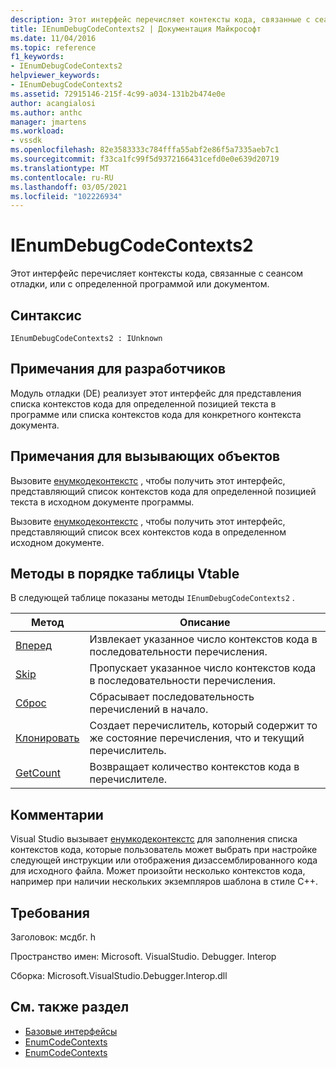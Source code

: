 ```yaml
---
description: Этот интерфейс перечисляет контексты кода, связанные с сеансом отладки, или с определенной программой или документом.
title: IEnumDebugCodeContexts2 | Документация Майкрософт
ms.date: 11/04/2016
ms.topic: reference
f1_keywords:
- IEnumDebugCodeContexts2
helpviewer_keywords:
- IEnumDebugCodeContexts2
ms.assetid: 72915146-215f-4c99-a034-131b2b474e0e
author: acangialosi
ms.author: anthc
manager: jmartens
ms.workload:
- vssdk
ms.openlocfilehash: 82e3583333c784fffa55abf2e86f5a7335aeb7c1
ms.sourcegitcommit: f33ca1fc99f5d9372166431cefd0e0e639d20719
ms.translationtype: MT
ms.contentlocale: ru-RU
ms.lasthandoff: 03/05/2021
ms.locfileid: "102226934"
---
```

# <a name="ienumdebugcodecontexts2"></a>IEnumDebugCodeContexts2
Этот интерфейс перечисляет контексты кода, связанные с сеансом отладки, или с определенной программой или документом.

## <a name="syntax"></a>Синтаксис

```
IEnumDebugCodeContexts2 : IUnknown
```

## <a name="notes-for-implementers"></a>Примечания для разработчиков
 Модуль отладки (DE) реализует этот интерфейс для представления списка контекстов кода для определенной позицией текста в программе или списка контекстов кода для конкретного контекста документа.

## <a name="notes-for-callers"></a>Примечания для вызывающих объектов
 Вызовите [енумкодеконтекстс](../../../extensibility/debugger/reference/idebugprogram2-enumcodecontexts.md) , чтобы получить этот интерфейс, представляющий список контекстов кода для определенной позицией текста в исходном документе программы.

 Вызовите [енумкодеконтекстс](../../../extensibility/debugger/reference/idebugdocumentcontext2-enumcodecontexts.md) , чтобы получить этот интерфейс, представляющий список всех контекстов кода в определенном исходном документе.

## <a name="methods-in-vtable-order"></a>Методы в порядке таблицы Vtable
 В следующей таблице показаны методы `IEnumDebugCodeContexts2` .

|Метод|Описание|
|------------|-----------------|
|[Вперед](../../../extensibility/debugger/reference/ienumdebugcodecontexts2-next.md)|Извлекает указанное число контекстов кода в последовательности перечисления.|
|[Skip](../../../extensibility/debugger/reference/ienumdebugcodecontexts2-skip.md)|Пропускает указанное число контекстов кода в последовательности перечисления.|
|[Сброс](../../../extensibility/debugger/reference/ienumdebugcodecontexts2-reset.md)|Сбрасывает последовательность перечислений в начало.|
|[Клонировать](../../../extensibility/debugger/reference/ienumdebugcodecontexts2-clone.md)|Создает перечислитель, который содержит то же состояние перечисления, что и текущий перечислитель.|
|[GetCount](../../../extensibility/debugger/reference/ienumdebugcodecontexts2-getcount.md)|Возвращает количество контекстов кода в перечислителе.|

## <a name="remarks"></a>Комментарии
 Visual Studio вызывает [енумкодеконтекстс](../../../extensibility/debugger/reference/idebugprogram2-enumcodecontexts.md) для заполнения списка контекстов кода, которые пользователь может выбрать при настройке следующей инструкции или отображения дизассемблированного кода для исходного файла. Может произойти несколько контекстов кода, например при наличии нескольких экземпляров шаблона в стиле C++.

## <a name="requirements"></a>Требования
 Заголовок: мсдбг. h

 Пространство имен: Microsoft. VisualStudio. Debugger. Interop

 Сборка: Microsoft.VisualStudio.Debugger.Interop.dll

## <a name="see-also"></a>См. также раздел
- [Базовые интерфейсы](../../../extensibility/debugger/reference/core-interfaces.md)
- [EnumCodeContexts](../../../extensibility/debugger/reference/idebugprogram2-enumcodecontexts.md)
- [EnumCodeContexts](../../../extensibility/debugger/reference/idebugdocumentcontext2-enumcodecontexts.md)
